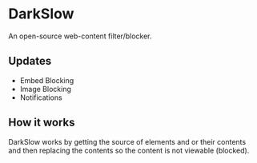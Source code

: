 # DarkSlow
An open-source web-content filter/blocker.


## Updates 
- Embed Blocking
- Image Blocking
- Notifications

## How it works 
DarkSlow works by getting the source of elements and or their contents<br>
and then replacing the contents so the content is not viewable (blocked).

## 
